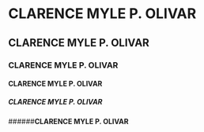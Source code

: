 # **CLARENCE MYLE P. OLIVAR**
## **CLARENCE MYLE P. OLIVAR**
### **CLARENCE MYLE P. OLIVAR**
#### **CLARENCE MYLE P. OLIVAR**
##### **CLARENCE MYLE P. OLIVAR**
######**CLARENCE MYLE P. OLIVAR**
